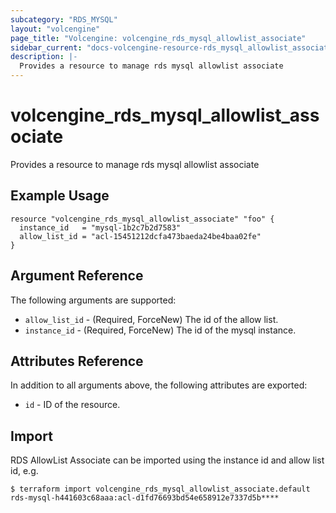 ```yaml
---
subcategory: "RDS_MYSQL"
layout: "volcengine"
page_title: "Volcengine: volcengine_rds_mysql_allowlist_associate"
sidebar_current: "docs-volcengine-resource-rds_mysql_allowlist_associate"
description: |-
  Provides a resource to manage rds mysql allowlist associate
---
```

# volcengine_rds_mysql_allowlist_associate
Provides a resource to manage rds mysql allowlist associate
## Example Usage
```hcl
resource "volcengine_rds_mysql_allowlist_associate" "foo" {
  instance_id   = "mysql-1b2c7b2d7583"
  allow_list_id = "acl-15451212dcfa473baeda24be4baa02fe"
}
```
## Argument Reference
The following arguments are supported:
* `allow_list_id` - (Required, ForceNew) The id of the allow list.
* `instance_id` - (Required, ForceNew) The id of the mysql instance.

## Attributes Reference
In addition to all arguments above, the following attributes are exported:
* `id` - ID of the resource.



## Import
RDS AllowList Associate can be imported using the instance id and allow list id, e.g.
```
$ terraform import volcengine_rds_mysql_allowlist_associate.default rds-mysql-h441603c68aaa:acl-d1fd76693bd54e658912e7337d5b****
```

